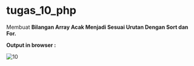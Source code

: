 # tugas_10_php

Membuat <b>Bilangan Array Acak Menjadi Sesuai Urutan Dengan Sort dan For.</b>

<b>Output in browser : </b>

![10](https://user-images.githubusercontent.com/92837751/195011279-69a9a5e3-18cd-4278-bf1c-af7f1ca6615c.jpg)
